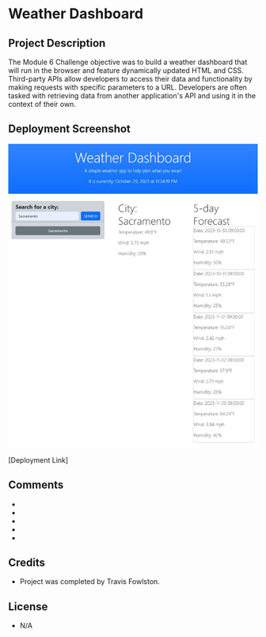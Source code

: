 # Weather Dashboard

## Project Description

The Module 6 Challenge objective was to build a weather dashboard that will run in the browser and feature dynamically updated HTML and CSS. Third-party APIs allow developers to access their data and functionality by making requests with specific parameters to a URL. Developers are often tasked with retrieving data from another application's API and using it in the context of their own.

## Deployment Screenshot

![deployment-screenshot](./assets/images/deployment-screenshot.JPG)

[Deployment Link]

## Comments

- 
- 
- 
- 
- 

## Credits

- Project was completed by Travis Fowlston.

## License

- N/A
